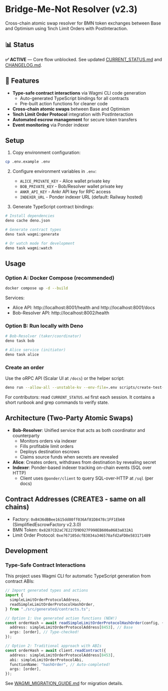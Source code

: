 # Bridge-Me-Not Resolver (v2.3)

Cross-chain atomic swap resolver for BMN token exchanges between Base and Optimism using 1inch Limit Orders with PostInteraction.

## 📊 Status

**✅ ACTIVE** — Core flow unblocked. See updated [CURRENT_STATUS.md](CURRENT_STATUS.md) and [CHANGELOG.md](CHANGELOG.md).

## 🚀 Features

- **Type-safe contract interactions** via Wagmi CLI code generation
  - Auto-generated TypeScript bindings for all contracts
  - Pre-built action functions for cleaner code
- **Cross-chain atomic swaps** between Base and Optimism
- **1inch Limit Order Protocol** integration with PostInteraction
- **Automated escrow management** for secure token transfers
- **Event monitoring** via Ponder indexer

## Setup

1. Copy environment configuration:

```bash
cp .env.example .env
```

2. Configure environment variables in `.env`:
   - `ALICE_PRIVATE_KEY` - Alice wallet private key
   - `BOB_PRIVATE_KEY` - Bob/Resolver wallet private key  
   - `ANKR_API_KEY` - Ankr API key for RPC access
   - `INDEXER_URL` - Ponder indexer URL (default: Railway hosted)

3. Generate TypeScript contract bindings:

```bash
# Install dependencies
deno cache deno.json

# Generate contract types
deno task wagmi:generate

# Or watch mode for development
deno task wagmi:watch
```

## Usage

### Option A: Docker Compose (recommended)

```bash
docker compose up -d --build
```

Services:
- Alice API: http://localhost:8001/health and http://localhost:8001/docs
- Bob-Resolver API: http://localhost:8002/health

### Option B: Run locally with Deno

```bash
# Bob‑Resolver (taker/coordinator)
deno task bob

# Alice service (initiator)
deno task alice
```

### Create an order

Use the oRPC API (Scalar UI at `/docs`) or the helper script:

```bash
deno run --allow-all --unstable-kv --env-file=.env scripts/create-test-order.ts
```

For contributors: read `CURRENT_STATUS.md` first each session. It contains a short runbook and grep commands to verify state.

## Architecture (Two-Party Atomic Swaps)

- **Bob-Resolver**: Unified service that acts as both coordinator and
  counterparty
  - Monitors orders via indexer
  - Fills profitable limit orders
  - Deploys destination escrows
  - Claims source funds when secrets are revealed
- **Alice**: Creates orders, withdraws from destination by revealing secret
- **Indexer**: Ponder-based indexer tracking on-chain events (SQL over HTTP)
  - Client uses `@ponder/client` to query SQL-over-HTTP at `/sql` (per docs)

## Contract Addresses (CREATE3 - same on all chains)

- Factory: `0xB436dBBee1615dd80ff036Af81D8478c1FF1Eb68` (SimplifiedEscrowFactory v2.3.0)
- BMN Token: `0x8287CD2aC7E227D9D927F998EB600a0683a832A1`
- Limit Order Protocol: `0xe767105dcfB3034a346578afd2aFD8e583171489`

## Development

### Type-Safe Contract Interactions

This project uses Wagmi CLI for automatic TypeScript generation from contract ABIs:

```typescript
// Import generated types and actions
import {
  simpleLimitOrderProtocolAddress,
  readSimpleLimitOrderProtocolHashOrder,
} from "./src/generated/contracts.ts";

// Option 1: Use generated action functions (NEW!)
const orderHash = await readSimpleLimitOrderProtocolHashOrder(config, {
  address: simpleLimitOrderProtocolAddress[8453], // Base
  args: [order], // Type-checked!
});

// Option 2: Traditional approach with ABIs
const orderHash = await client.readContract({
  address: simpleLimitOrderProtocolAddress[8453],
  abi: simpleLimitOrderProtocolAbi,
  functionName: "hashOrder", // Auto-completed!
  args: [order],
});
```

See [WAGMI_MIGRATION_GUIDE.md](docs/WAGMI_MIGRATION_GUIDE.md) for migration details.
